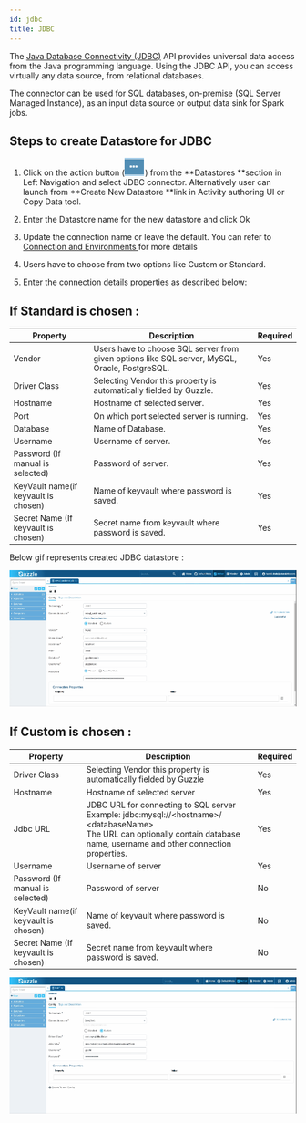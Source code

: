 ```yaml
---
id: jdbc
title: JDBC
---
```


The [Java Database Connectivity (JDBC)](https://docs.oracle.com/javase/tutorial/jdbc/basics/index.html) API provides universal data access from the Java programming language. Using the JDBC API, you can access virtually any data source, from relational databases.

The connector can be used for SQL databases, on-premise (SQL Server Managed Instance), as an input data source or output data sink for Spark jobs.

## Steps to create Datastore for JDBC

1. Click on the action button (![image alt text](/img/docs/how-to-guides/datastores/server_file_system_0.png)) from the **Datastores **section in Left Navigation and select JDBC connector. Alternatively user can launch from **Create New Datastore **link in Activity authoring UI or Copy Data tool.

2. Enter the Datastore name for the new datastore and click Ok

3. Update the connection name or leave the default. You can refer to [Connection and Environments ](../connection_and_environment/connection_and_environment) for more details

4. Users have to choose from two options like Custom or Standard.

5. Enter the connection details properties as described below:

## If Standard is chosen : 
|Property|Description|Required|
|--- |--- |--- |
|Vendor|Users have to choose SQL server from given options like SQL server, MySQL, Oracle, PostgreSQL.|Yes|
|Driver Class|Selecting Vendor this property is automatically fielded by Guzzle.|Yes|
|Hostname|Hostname of selected server.|Yes|
|Port|On which port selected server is running.|Yes|
|Database|Name of Database.|Yes|
|Username|Username of server.|Yes|
|Password (If manual is selected)|Password of server.|Yes|
|KeyVault name(if keyvault is chosen)|Name of keyvault where password is saved.|Yes|
|Secret Name (If keyvault is chosen)|Secret name from keyvault where password is saved.|Yes|


 Below gif represents created JDBC datastore :


<a href="https://guzzle.justanalytics.com/img/docs/how-to-guides/datastores/jdbc_1.gif" target="_self" >
    <img width="825" src="/img/docs/how-to-guides/datastores/jdbc_1.gif" />
</a>

## If Custom is chosen :

|Property|Description|Required|
|--- |--- |--- |
|Driver Class|Selecting Vendor this property is automatically fielded by Guzzle|Yes|
|Hostname|Hostname of selected server|Yes|
|Jdbc URL|JDBC URL for connecting to SQL server<br /> Example: jdbc:mysql://&lt;hostname&gt;/ &lt;databaseName&gt;<br /> The URL can optionally contain database name, username and other connection properties.|Yes|
|Username|Username of server|Yes|
|Password (If manual is selected)|Password of server|No|
|KeyVault name(if keyvault is chosen)|Name of keyvault where password is saved.|No|
|Secret Name (If keyvault is chosen)|Secret name from keyvault where password is saved.|No|

<a href="https://guzzle.justanalytics.com/img/docs/how-to-guides/datastores/jdbc_2.gif" target="_self" >
    <img width="825" src="/img/docs/how-to-guides/datastores/jdbc_2.gif" />
</a>